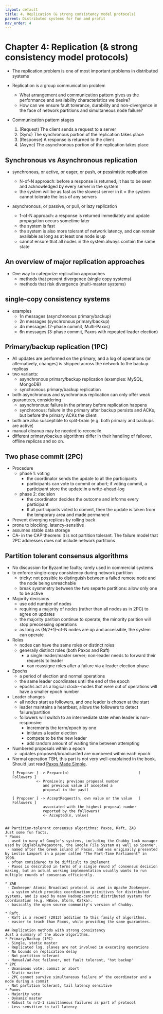 ```yaml
---
layout: default
title: 4. Replication (& strong consistency model protocols)
parent: Distributed systems for fun and profit
nav_order: 4
---
```

# Chapter 4: Replication (& strong consistency model protocols)
* The replication problem is one of most important problems in distributed systems
* Replication is a group communication problem
  - What arrangement and communication pattern gives us the performance and availability characteristics we desire?
  - How can we ensure fault tolerance, durability and non-divergence in the face of network partitions and simultaneous node failure?

* Communication pattern stages
  1. (Request) The client sends a request to a server
  1. (Sync) The synchronous portion of the replication takes place
  1. (Response) A response is returned to the client
  1. (Async) The asynchronous portion of the replication takes place

## Synchronous vs Asynchronous replication
* synchronous, or active, or eager, or push, or pessimistic replication
  - N-of-N approach: before a response is returned, it has to be seen and acknowledged by every server in the system
  - the system will be as fast as the slowest server in it
  = the system cannot tolerate the loss of any servers

* asynchronous, or passive, or pull, or lazy replication
  - 1-of-N approach: a response is returned immediately and update propagation occurs sometime later
  - the system is fast
  - the system is also more tolerant of network latency, and can remain available as long as at least one node is up
  - cannot ensure that all nodes in the system always contain the same state

## An overview of major replication approaches
* One way to categorize replication approaches
  - methods that prevent divergence (single copy systems)
  - methods that risk divergence (multi-master systems)

## single-copy consistency systems
* examples
  - 1n messages (asynchronous primary/backup)
  - 2n messages (synchronous primary/backup)
  - 4n messages (2-phase commit, Multi-Paxos)
  - 6n messages (3-phase commit, Paxos with repeated leader election)

## Primary/backup replication (1PC)
* All updates are performed on the primary, and a log of operations (or alternatively, changes) is shipped across the network to the backup replicas
* two variants:
  - asynchronous primary/backup replication (examples: MySQL, MongoDB)
  - synchronous primary/backup replication
* both asynchronous and synchronous replication can only offer weak guarantees, considering
  - asynchronous: failure in the primary before replication happens
  - synchronous: failure in the primary after backup persists and ACKs, but before the primary ACKs the client
* both are also susceptible to split-brain (e.g. both primary and backups are active)
* manual cleanup may be needed to reconcile
* different primary/backup algorithms differ in their handling of failover, offline replicas and so on.

## Two phase commit (2PC)
* Procedure
  - phase 1: voting
    - the coordinator sends the update to all the participants
    - participants can vote to commit or abort; if voting commit, a participant store the update in a write-ahead-log
  - phase 2: decision
    - the coordinator decides the outcome and informs every participant 
    - If all participants voted to commit, then the update is taken from the temporary area and made permanent
* Prevent diverging replicas by rolling back
* prone to blocking, latency-sensitive
* assumes stable data storage
* CA- in the CAP theorem: it is not partition tolerant. The failure model that 2PC addresses does not include network partitions

## Partition tolerant consensus algorithms
* No discussion for Byzantine faults; rarely used in commercial systems
* to enforce single-copy consistency during network partition
  - tricky: not possible to distinguish between a failed remote node and the node being unreachable
  - break sysmmetry between the two separte partitions: allow only one to be active
* Majority decisions
  - use odd number of nodes
  - requiring a majority of nodes (rather than all nodes as in 2PC) to agree on updates
  - the majority parition continue to operate; the minority parition will stop preocessing operations
  - as long as (N/2+1)-of-N nodes are up and accessible, the system can operate
* Roles
  - nodes can have the same roles or distinct roles
  - generally distinct roles (both Paxos and Raft)
    - a single leader/master server; non-leader needs to forward their requests to leader
    - can reassigne roles after a failure via a leader election phase
* Epochs
  - a period of election and normal operations
  - the same leader coordinates until the end of the epoch
  - epochs act as a logical clock--nodes that were out of operations will have a smaller epoch number
* Leader changes
  - all nodes start as followers, and one leader is chosen at the start
  - leader maintains a heartbeat, allows the followers to detect failure/partition
  - followers will switch to an intermediate state when leader is non-responsive
    - increments the term/epoch by one
    - initiates a leader election
    - compete to be the new leader
    - add random amount of waiting time between attempting 
* Numbered proposals within a epoch
  - updates proposed/broadcasted are numbered within each epoch
* Normal operation
  TBH, this part is not very well-exaplained in the book. Should just read [Paxos Made Simple](http://lamport.azurewebsites.net/pubs/paxos-simple.pdf).
  ```
  [ Proposer ] -> Prepare(n)                                [ Followers ]
             <- Promise(n; previous proposal number
                and previous value if accepted a
                proposal in the past)

  [ Proposer ] -> AcceptRequest(n, own value or the value   [ Followers ]
                associated with the highest proposal number
                reported by the followers)
                <- Accepted(n, value)
 ```

## Partition-tolerant consensus algorithms: Paxos, Raft, ZAB
Just some fun facts.
* Paxos
  - used in many of Google's systems, including the Chubby lock manager used by BigTable/Megastore, the Google File System as well as Spanner.
  - named after the Greek island of Paxos, and was originally presented by Leslie Lamport in a paper called "The Part-Time Parliament" in 1998. 
  - often considered to be difficult to implement
  - Paxos is described in terms of a single round of consensus decision making, but an actual working implementation usually wants to run multiple rounds of consensus efficiently. 

* ZAB
  - Zookeeper Atomic Broadcast protocol is used in Apache Zookeeper.
  - a system which provides coordination primitives for distributed systems, and is used by many Hadoop-centric distributed systems for coordination (e.g. HBase, Storm, Kafka). 
  - basically the open source community's version of Chubby.

* Raft. 
  - Raft is a recent (2013) addition to this family of algorithms. 
  - easier to teach than Paxos, while providing the same guarantees. 

## Replication methods with strong consistency
Just a summary of the above algorithms.
* Primary/Backup (1PC)
  - Single, static master
  - Replicated log, slaves are not involved in executing operations
  - No bounds on replication delay
  - Not partition tolerant
  - Manual/ad-hoc failover, not fault tolerant, "hot backup"
* 2PC
  - Unanimous vote: commit or abort
  - Static master
  - 2PC cannot survive simultaneous failure of the coordinator and a node during a commit
  - Not partition tolerant, tail latency sensitive
* Paxos 
  - Majority vote
  - Dynamic master
  - Robust to n/2-1 simultaneous failures as part of protocol
  - Less sensitive to tail latency

